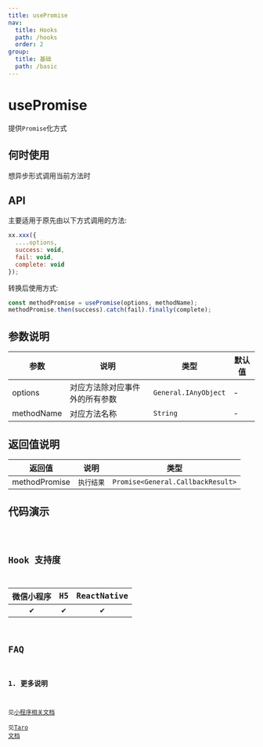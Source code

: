 ```yaml
---
title: usePromise
nav:
  title: Hooks
  path: /hooks
  order: 2
group:
  title: 基础
  path: /basic
---
```


# usePromise

提供`Promise`化方式

## 何时使用

想异步形式调用当前方法时

## API

主要适用于原先由以下方式调用的方法:

```javascript
xx.xxx({
  ....options,
  success: void,
  fail: void,
  complete: void
});
```

转换后使用方式:

```jsx | pure
const methodPromise = usePromise(options, methodName);
methodPromise.then(success).catch(fail).finally(complete);
```

## 参数说明

| 参数       | 说明                           | 类型                 | 默认值 |
| ---------- | ------------------------------ | -------------------- | ------ |
| options    | 对应方法除对应事件外的所有参数 | `General.IAnyObject` | -      |
| methodName | 对应方法名称                   | `String`             | -      |

## 返回值说明

| 返回值        | 说明       | 类型                              |
| ------------- | ---------- | --------------------------------- |
| methodPromise | `执行结果` | `Promise<General.CallbackResult>` |

## 代码演示

<code src="@pages/usePromise" />

## Hook 支持度

| 微信小程序 | H5  | ReactNative |
| :--------: | :-: | :---------: |
|     ✔️     | ✔️  |     ✔️      |

## FAQ

### 1. 更多说明

见[小程序相关文档](https://developers.weixin.qq.com/miniprogram/dev/api/base/system/system-info/wx.getSystemInfo.html)  
见[Taro 文档](https://taro-docs.jd.com/taro/docs/hooks#userouter)
